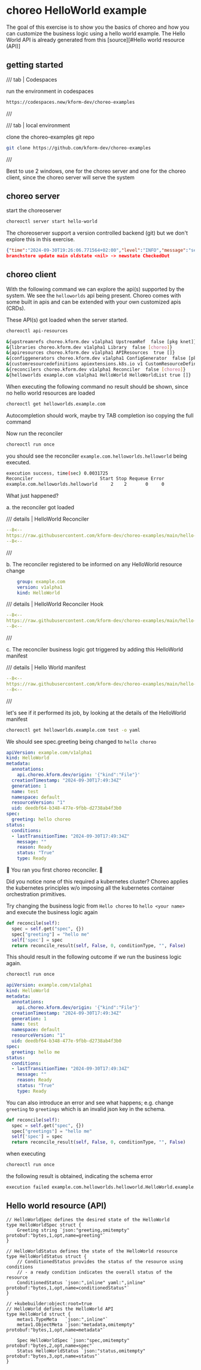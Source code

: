 # choreo HelloWorld example

The goal of this exercise is to show you the basics of choreo and how you can customize the business logic using a hello world example. The Hello World API is already generated from this [source][#Hello world resource (API)]


## getting started

/// tab | Codespaces

run the environment in codespaces

```bash
https://codespaces.new/kform-dev/choreo-examples
```

///


/// tab | local environment

clone the choreo-examples git repo

```bash
git clone https://github.com/kform-dev/choreo-examples
```

///

Best to use 2 windows, one for the choreo server and one for the choreo client, since the choreo server will serve the system

## choreo server

start the choreoserver

```bash
choreoctl server start hello-world
```

The choreoserver support a version controlled backend (git) but we don't explore this in this exercise.

```json
{"time":"2024-09-30T19:26:06.771564+02:00","level":"INFO","message":"server started","logger":"choreoctl-logger","data":{"name":"choreoServer","address":"127.0.0.1:51000"}}
branchstore update main oldstate <nil> -> newstate CheckedOut
```

## choreo client

With the following command we can explore the api(s) supported by the system. We see the `helloworlds` api being present. Choreo comes with some built in apis and can be extended with your own customized apis (CRDs).

These API(s) got loaded when the server started.

```bash
choreoctl api-resources
```

```bash
&{upstreamrefs choreo.kform.dev v1alpha1 UpstreamRef  false [pkg knet]}
&{libraries choreo.kform.dev v1alpha1 Library  false [choreo]}
&{apiresources choreo.kform.dev v1alpha1 APIResources  true []}
&{configgenerators choreo.kform.dev v1alpha1 ConfigGenerator  false [pkg knet]}
&{customresourcedefinitions apiextensions.k8s.io v1 CustomResourceDefinition  false []}
&{reconcilers choreo.kform.dev v1alpha1 Reconciler  false [choreo]}
&{helloworlds example.com v1alpha1 HelloWorld HelloWorldList true []}
```

When executing the following command no result should be shown, since no hello world resources are loaded

```bash
choreoctl get helloworlds.example.com
```

Autocompletion should work, maybe try TAB completion iso copying the full command

Now run the reconciler

```bash
choreoctl run once
```

you should see the reconciler `example.com.helloworlds.helloworld` being executed.

```bash
execution success, time(sec) 0.0031725
Reconciler                         Start Stop Requeue Error
example.com.helloworlds.helloworld     2    2       0     0
```

What just happened?

a. the reconciler got loaded

/// details | HelloWorld Reconciler

```yaml
--8<--
https://raw.githubusercontent.com/kform-dev/choreo-examples/main/hello-world/reconcilers/example.com.helloworlds.helloworld.star
--8<--
```

///

b. The reconciler registered to be informed on any HelloWorld resource change

```yaml
    group: example.com
    version: v1alpha1
    kind: HelloWorld
```

/// details | HelloWorld Reconciler Hook

```yaml
--8<--
https://raw.githubusercontent.com/kform-dev/choreo-examples/main/hello-world/reconcilers/example.com.helloworlds.helloworld.yaml
--8<--
```

///

c. The reconciler business logic got triggered by adding this HelloWorld manifest

/// details | Hello World manifest

```yaml
--8<--
https://raw.githubusercontent.com/kform-dev/choreo-examples/main/hello-world/in/example.com.helloworlds.test.yaml
--8<--
```

///

let's see if it performed its job, by looking at the details of the HelloWorld manifest

```bash
choreoctl get helloworlds.example.com test -o yaml
```

We should see spec.greeting being changed to `hello choreo`

```yaml
apiVersion: example.com/v1alpha1
kind: HelloWorld
metadata:
  annotations:
    api.choreo.kform.dev/origin: '{"kind":"File"}'
  creationTimestamp: "2024-09-30T17:49:34Z"
  generation: 1
  name: test
  namespace: default
  resourceVersion: "1"
  uid: deedbf64-b348-477e-9fbb-d2738ab4f3b0
spec:
  greeting: hello choreo
status:
  conditions:
  - lastTransitionTime: "2024-09-30T17:49:34Z"
    message: ""
    reason: Ready
    status: "True"
    type: Ready
```

🎉 You ran you first choreo reconciler. 🤘

Did you notice none of this required a kubernetes cluster?
Choreo applies the kubernetes principles w/o imposing all the kubernetes container orchestration primitives.

Try changing the business logic from `Hello choreo` to `hello <your name>` and execute the business logic again

```python
def reconcile(self):
  spec = self.get("spec", {})
  spec["greeting"] = "hello me"
  self['spec'] = spec
  return reconcile_result(self, False, 0, conditionType, "", False)
```

This should result in the following outcome if we run the business logic again.

```bash
choreoctl run once
```

```yaml
apiVersion: example.com/v1alpha1
kind: HelloWorld
metadata:
  annotations:
    api.choreo.kform.dev/origin: '{"kind":"File"}'
  creationTimestamp: "2024-09-30T17:49:34Z"
  generation: 1
  name: test
  namespace: default
  resourceVersion: "1"
  uid: deedbf64-b348-477e-9fbb-d2738ab4f3b0
spec:
  greeting: hello me
status:
  conditions:
  - lastTransitionTime: "2024-09-30T17:49:34Z"
    message: ""
    reason: Ready
    status: "True"
    type: Ready
```

You can also introduce an error and see what happens; e.g. change `greeting` to `greetings` which is an invalid json key in the schema.

```python
def reconcile(self):
  spec = self.get("spec", {})
  spec["greetings"] = "hello me"
  self['spec'] = spec
  return reconcile_result(self, False, 0, conditionType, "", False)
```

when executing

```bash
choreoctl run once
```

the following result is obtained, indicating the schema error

```bash
execution failed example.com.helloworlds.helloworld.HelloWorld.example.com.test rpc error: code = InvalidArgument desc = fieldmanager apply failed err: failed to create typed patch object (default/test; example.com/v1alpha1, Kind=HelloWorld): .spec.greetings: field not declared in schema
```

## Hello world resource (API)

```golang
// HelloWorldSpec defines the desired state of the HelloWorld
type HelloWorldSpec struct {
	Greeting string `json:"greeting,omitempty" protobuf:"bytes,1,opt,name=greeting"`
}

// HelloWorldStatus defines the state of the HelloWorld resource
type HelloWorldStatus struct {
	// ConditionedStatus provides the status of the resource using conditions
	// - a ready condition indicates the overall status of the resource
	ConditionedStatus `json:",inline" yaml:",inline" protobuf:"bytes,1,opt,name=conditionedStatus"`
}

// +kubebuilder:object:root=true
// HelloWorld defines the HelloWorld API
type HelloWorld struct {
	metav1.TypeMeta   `json:",inline"`
	metav1.ObjectMeta `json:"metadata,omitempty" protobuf:"bytes,1,opt,name=metadata"`

	Spec HelloWorldSpec `json:"spec,omitempty" protobuf:"bytes,2,opt,name=spec"`
	Status HelloWorldStatus `json:"status,omitempty" protobuf:"bytes,3,opt,name=status"`
}
```